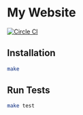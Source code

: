# My Website

[![Circle CI](https://circleci.com/gh/RealOrangeOne/theorangeone.net.svg?style=svg)](https://circleci.com/gh/RealOrangeOne/theorangeone.net)


## Installation
```bash
make
```

## Run Tests
```bash
make test
```
